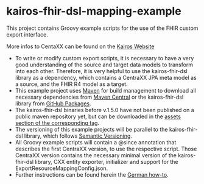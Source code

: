 # kairos-fhir-dsl-mapping-example
This project contains Groovy example scripts for the use of the FHIR custom export interface.

More infos to CentaXX can be found on the [Kairos Website](https://www.kairos.de/en/)

* To write or modify custom export scripts, it is necessary to have a very good understanding of the source and target data models to transform into each other.
  Therefore, it is very helpful to use the kairos-fhir-dsl library as a dependency, which contains a CentraXX JPA meta model as a source, and the FHIR
  R4 model as a target.
* This example project uses [Maven](https://maven.apache.org/) for build management to download all necessary dependencies
  from [Maven Central](https://mvnrepository.com/repos/central) or the kairos-fhir-dsl library
  from [GitHub Packages](https://github.com/features/packages).
* The kairos-fhir-dsl binaries before v.1.5.0 have not been published on a public maven repository yet, but can be downloaded in
  the [assets section of the corresponding tag](https://github.com/kairosmike/kairos-fhir-dsl-mapping-example/releases).
* The versioning of this example projects will be parallel to the kairos-fhir-dsl library, which
  follows [Semantic Versioning](https://semver.org/spec/v2.0.0.html).
* All Groovy example scripts will contain a @since annotation that describes the first CentraXX version, to use the respective script. Those CentraXX
  version contains the necessary minimal version of the kairos-fhir-dsl library, CXX entity exporter, initializer and support for the
  ExportResourceMappingConfig.json.
* Further instructions can be found herein the [German how-to](/CXX_FHIR_Custom_Export.pdf).
